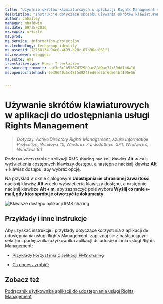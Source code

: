 ```yaml
---
title: "Używanie skrótów klawiaturowych w aplikacji Rights Management sharing | Azure Information Protection"
description: "Instrukcje dotyczące sposobu używania skrótów klawiaturowych w aplikacji RMS sharing dla systemu Windows."
author: cabailey
manager: mbaldwin
ms.date: 09/25/2016
ms.topic: article
ms.prod: 
ms.service: information-protection
ms.technology: techgroup-identity
ms.assetid: 72760134-94e0-4699-b20c-07b96aa061f1
ms.reviewer: esaggese
ms.suite: ems
translationtype: Human Translation
ms.sourcegitcommit: aac3c6c7b5167d729d9ac89d9ae71c50dd1b6a10
ms.openlocfilehash: 0e39640a5c48f5d924fed6ee7bf6de34bf195e56


---
```


# Używanie skrótów klawiaturowych w aplikacji do udostępniania usługi Rights Management

>*Dotyczy: Active Directory Rights Management, Azure Information Protection, Windows 10, Windows 7 z dodatkiem SP1, Windows 8, Windows 8.1*

Podczas korzystania z aplikacji RMS sharing naciśnij klawisz **Alt** w celu wyświetlenia dostępnych klawiszy dostępu, a następnie naciśnij klawisz **Alt** + klawisz dostępu, aby wybrać opcję.

Na przykład w oknie dialogowym **Udostępnianie chronionej zawartości** naciśnij klawisz **Alt** w celu wyświetlenia klawiszy dostępu, a następnie naciśnij klawisze **Alt + m**, aby zaznaczyć pole wyboru **Wyślij do mnie e-mail, gdy ktoś spróbuje otworzyć te dokumenty**.

![Klawisze dostępu aplikacji RMS sharing](../media/ADRMS_MSRMSApp_AccessKeys.png)

## Przykłady i inne instrukcje
Aby uzyskać instrukcje i przykłady dotyczące korzystania z aplikacji do udostępniania usługi Rights Management, zapoznaj się z następującymi sekcjami podręcznika użytkownika aplikacji do udostępniania usługi Rights Management:

-   [Przykłady korzystania z aplikacji RMS sharing](sharing-app-user-guide.md#examples-for-using-the-rms-sharing-application)

-   [Co chcesz zrobić?](sharing-app-user-guide.md#what-do-you-want-to-do)

## Zobacz też
[Podręcznik użytkownika aplikacji do udostępniania usługi Rights Management](sharing-app-user-guide.md)



<!--HONumber=Sep16_HO4-->


